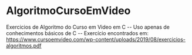# AlgoritmoCursoEmVideo
Exercicios de Algoritmo do Curso em Video em C
-- Uso apenas de conhecimentos básicos de C
-- Exercício encontrados em: https://www.cursoemvideo.com/wp-content/uploads/2019/08/exercicios-algoritmos.pdf
